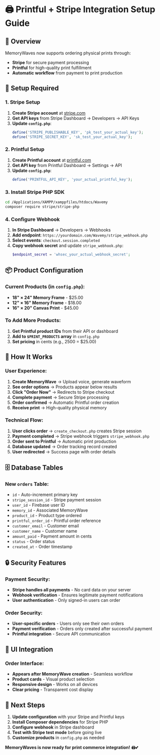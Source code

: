 # 🖨️ Printful + Stripe Integration Setup Guide

## 🎯 Overview

MemoryWaves now supports ordering physical prints through:
- **Stripe** for secure payment processing
- **Printful** for high-quality print fulfillment
- **Automatic workflow** from payment to print production

## 🔧 Setup Required

### 1. Stripe Setup
1. **Create Stripe account** at [stripe.com](https://stripe.com)
2. **Get API keys** from Stripe Dashboard → Developers → API Keys
3. **Update `config.php`**:
   ```php
   define('STRIPE_PUBLISHABLE_KEY', 'pk_test_your_actual_key');
   define('STRIPE_SECRET_KEY', 'sk_test_your_actual_key');
   ```

### 2. Printful Setup  
1. **Create Printful account** at [printful.com](https://printful.com)
2. **Get API key** from Printful Dashboard → Settings → API
3. **Update `config.php`**:
   ```php
   define('PRINTFUL_API_KEY', 'your_actual_printful_key');
   ```

### 3. Install Stripe PHP SDK
```bash
cd /Applications/XAMPP/xamppfiles/htdocs/Wavemy
composer require stripe/stripe-php
```

### 4. Configure Webhook
1. **In Stripe Dashboard** → Developers → Webhooks
2. **Add endpoint**: `https://yourdomain.com/Wavemy/stripe_webhook.php`
3. **Select events**: `checkout.session.completed`
4. **Copy webhook secret** and update `stripe_webhook.php`:
   ```php
   $endpoint_secret = 'whsec_your_actual_webhook_secret';
   ```

## 📦 Product Configuration

### Current Products (in `config.php`):
- **18" × 24" Memory Frame** - $25.00
- **12" × 16" Memory Frame** - $18.00  
- **16" × 20" Canvas Print** - $45.00

### To Add More Products:
1. **Get Printful product IDs** from their API or dashboard
2. **Add to `$PRINT_PRODUCTS` array** in `config.php`
3. **Set pricing** in cents (e.g., 2500 = $25.00)

## 🛒 How It Works

### User Experience:
1. **Create MemoryWave** → Upload voice, generate waveform
2. **See order options** → Products appear below results
3. **Click "Order Now"** → Redirects to Stripe checkout
4. **Complete payment** → Secure Stripe processing
5. **Order confirmed** → Automatic Printful order creation
6. **Receive print** → High-quality physical memory

### Technical Flow:
1. **User clicks order** → `create_checkout.php` creates Stripe session
2. **Payment completed** → Stripe webhook triggers `stripe_webhook.php`
3. **Order sent to Printful** → Automatic print production
4. **Database updated** → Order tracking record created
5. **User redirected** → Success page with order details

## 🗄️ Database Tables

### New `orders` Table:
- `id` - Auto-increment primary key
- `stripe_session_id` - Stripe payment session
- `user_id` - Firebase user ID
- `memory_id` - Associated MemoryWave
- `product_id` - Product type ordered
- `printful_order_id` - Printful order reference
- `customer_email` - Customer email
- `customer_name` - Customer name
- `amount_paid` - Payment amount in cents
- `status` - Order status
- `created_at` - Order timestamp

## 🔒 Security Features

### Payment Security:
- **Stripe handles all payments** - No card data on your server
- **Webhook verification** - Ensures legitimate payment notifications
- **User authentication** - Only signed-in users can order

### Order Security:
- **User-specific orders** - Users only see their own orders
- **Payment verification** - Orders only created after successful payment
- **Printful integration** - Secure API communication

## 🎨 UI Integration

### Order Interface:
- **Appears after MemoryWave creation** - Seamless workflow
- **Product cards** - Visual product selection
- **Responsive design** - Works on all devices
- **Clear pricing** - Transparent cost display

## 🚀 Next Steps

1. **Update configuration** with your Stripe and Printful keys
2. **Install Composer dependencies** for Stripe PHP
3. **Configure webhook** in Stripe dashboard
4. **Test with Stripe test mode** before going live
5. **Customize products** in `config.php` as needed

**MemoryWaves is now ready for print commerce integration!** 🖨️💕
